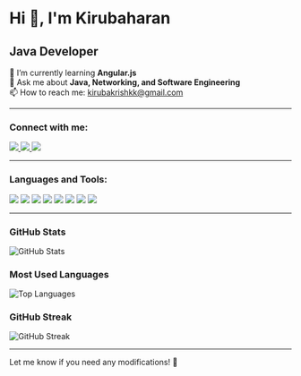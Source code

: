 # Hi 👋, I'm Kirubaharan  
## Java Developer  

🌱 I’m currently learning **Angular.js**  
💬 Ask me about **Java, Networking, and Software Engineering**  
📫 How to reach me: [kirubakrishkk@gmail.com](mailto:kirubakrishkk@gmail.com)  

---

### **Connect with me:**  
<p align="left">
  <a href="https://www.linkedin.com/in/kiruba-haran-7369a0320" target="_blank">
    <img src="https://img.shields.io/badge/LinkedIn-%230077B5.svg?style=for-the-badge&logo=linkedin&logoColor=white" />
  </a>
  <a href="https://www.instagram.com/krba_._" target="_blank">
    <img src="https://img.shields.io/badge/Instagram-%23E4405F.svg?style=for-the-badge&logo=instagram&logoColor=white" />
  </a>
  <a href="https://github.com/kirubaharan181" target="_blank">
    <img src="https://img.shields.io/badge/GitHub-181717?style=for-the-badge&logo=github&logoColor=white" />
  </a>
</p>

---

### **Languages and Tools:**  
<p align="left">
  <img src="https://img.shields.io/badge/Java-%23ED8B00.svg?style=for-the-badge&logo=java&logoColor=white" />
  <img src="https://img.shields.io/badge/C-%2300599C.svg?style=for-the-badge&logo=c&logoColor=white" />
  <img src="https://img.shields.io/badge/Python-%233776AB.svg?style=for-the-badge&logo=python&logoColor=white" />
  <img src="https://img.shields.io/badge/HTML5-%23E34F26.svg?style=for-the-badge&logo=html5&logoColor=white" />
  <img src="https://img.shields.io/badge/CSS3-%231572B6.svg?style=for-the-badge&logo=css3&logoColor=white" />
  <img src="https://img.shields.io/badge/JavaScript-%23F7DF1E.svg?style=for-the-badge&logo=javascript&logoColor=black" />
  <img src="https://img.shields.io/badge/MySQL-%234479A1.svg?style=for-the-badge&logo=mysql&logoColor=white" />
  <img src="https://img.shields.io/badge/Node.js-%2343853D.svg?style=for-the-badge&logo=node.js&logoColor=white" />
</p>

---

### **GitHub Stats**  
<p align="left">
  <img src="https://github-readme-stats.vercel.app/api?username=kirubaharan181&show_icons=true&theme=radical" alt="GitHub Stats" />
</p>

### **Most Used Languages**  
<p align="left">
  <img src="https://github-readme-stats.vercel.app/api/top-langs/?username=kirubaharan181&layout=compact&theme=radical" alt="Top Languages" />
</p>

### **GitHub Streak**  
<p align="left">
  <img src="https://github-readme-streak-stats.herokuapp.com/?user=kirubaharan181&theme=dark" alt="GitHub Streak" />
</p>

---

Let me know if you need any modifications! 🚀  
